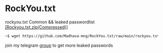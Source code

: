 # RockYou.txt
rockyou.txt  Common && leaked passwordlist
<br>
<a href="https://github.com/Madhava-mng/RockYou.txt/raw/main/rockyou.txt.zip">[Rockyou.txt.zip(Compressed)]</a>


```bash
~$ wget https://github.com/Madhava-mng/RockYou.txt/raw/main/rockyou.txt.zip
```

join my telegram [group](https://t.me/BlackWidowzIntrR5c) to get more leaked passwords
